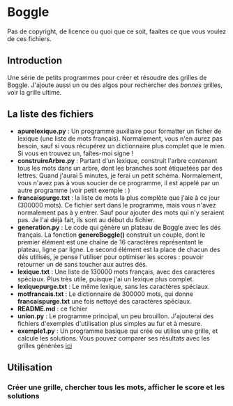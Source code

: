 # Boggle

Pas de copyright, de licence ou quoi que ce soit, faaites ce que vous voulez de ces fichiers. 

## Introduction
Une série de petits programmes pour créer et résoudre des grilles de Boggle. J'ajoute aussi un ou des algos pour rechercher des *bonnes* grilles, voir la grille ultime. 

## La liste des fichiers
- **apurelexique.py** : Un programme auxiliaire pour formatter un ficher de lexique (une liste de mots français). Normalement, vous n'en aurez 
pas besoin, sauf si vous récupérez un dictionnaire plus complet que le mien. Si vous en trouvez un, faîtes-moi signe !
- **construireArbre.py** : Partant d'un lexique, construit l'arbre contenant tous les mots dans un arbre, dont les branches sont étiquetées par des lettres. Quand j'aurai 5 minutes, je 
ferai un petit schéma. Normalement, vous n'avez pas à vous soucier de ce programme, il est appelé par un autre programme (voir petit exemple : )
- **francaispurge.txt** : la liste de mots la plus complète que j'aie à ce jour (300000 mots). Ce fichier sert dans le programme, mais vous n'avez normalement pas à y entrer. Sauf pour ajouter des mots qui n'y seraient pas. Je l'ai déjà fait, ils sont au début du fichier. 
- **generation.py** : Le code qui génère un plateau de Boggle avec les dés français. La fonction **genereBoggle()** construit un couple, dont le premier élément est une chaîne de 16 caractères représentant le plateau, ligne par ligne. Le second élément est la place de chacun des dés utilisés, je pense l'utiliser pour optimiser les scores : pouvoir retourner un dé sans toucher aux 
autres dés. 
- **lexique.txt** : Une liste de 130000 mots français, avec des caractères spéciaux. Plus très utile, puisque j'ai un lexique plus complet. 
- **lexiquepurge.txt** : Le même lexique, sans les caractères spéciaux. 
- **motfrancais.txt** : Le dictionnaire de 300000 mots, qui donne **francaispurge.txt** une fois nettoyé des caractères spéciaux. 
- **README.md** : ce fichier
- **union.py** : Le programme principal, un peu brouillon. J'ajouterai des fichiers d'exemples d'utilisation plus simples au fur et à mesure. 
- **exemple1.py** : Un programme basique qui crée ou utilise une grille, et calcule les solutions. Vous pouvez comparer ses résultats avec les grilles générées [ici](https://www.boggle.fr/index.php)

## Utilisation
### Créer une grille, chercher tous les mots, afficher le score et les solutions
